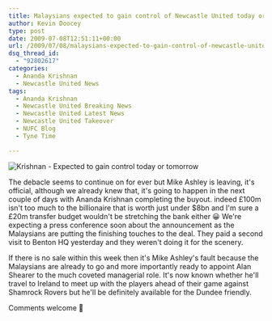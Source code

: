```yaml
---
title: Malaysians expected to gain control of Newcastle United today or tomorrow
author: Kevin Doocey
type: post
date: 2009-07-08T12:51:11+00:00
url: /2009/07/08/malaysians-expected-to-gain-control-of-newcastle-united-today-or-tomorrow/
dsq_thread_id:
  - "92802617"
categories:
  - Ananda Krishnan
  - Newcastle United News
tags:
  - Ananda Krishnan
  - Newcastle United Breaking News
  - Newcastle United Latest News
  - Newcastle United Takeover
  - NUFC Blog
  - Tyne Time

---
```

![Krishnan - Expected to gain control today or tomorrow](http://images.forbes.com/media/lists/84/2007/YK1N.jpg)

The debacle seems to continue  on for ever but Mike Ashley is leaving, it's official, although we already knew that, it's going to happen in the next couple of days with Ananda Krishnan completing the buyout. indeed £100m isn't too much to the billionaire that is worth just under $8bn and I'm sure a £20m transfer budget wouldn't be stretching the bank either 😀 We're expecting a press conference soon about the announcement as the Malaysians are putting the finishing touches to the deal. They paid a second visit to Benton HQ yesterday and they weren't doing it for the scenery.

If there is no sale within this week then it's Mike Ashley's fault because the Malaysians are already to go and more importantly ready to appoint Alan Shearer to the much coveted managerial role. It's now known whether he'll travel to Ireland to meet up with the players ahead of their game against Shamrock Rovers but he'll be definitely available for the Dundee friendly.

Comments welcome 🙂
